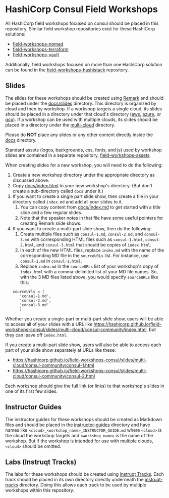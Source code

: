 # HashiCorp Consul Field Workshops

All HashiCorp field workshops focused on consul should be placed in this repository. Similar field workshop repositories exist for these HashiCorp solutions:

- [field-workshops-nomad](https://github.com/hashicorp/field-workshops-nomad)
- [field-workshops-terraform](https://github.com/hashicorp/field-workshops-terraform)
- [field-workshops-vault](https://github.com/hashicorp/field-workshops-vault)

Additionally, field workshops focused on more than one HashiCorp solution can be found in the [field-workshops-hashistack](https://github.com/hashicorp/field-workshops-hashistack) repository.

## Slides

The slides for these workshops should be created using [Remark](https://remarkjs.com) and should be placed under the [docs/slides](./docs/slides) directory. This directory is organized by cloud and then by workshop. If a workshop targets a single cloud, its slides should be placed in a directory under that cloud's directory ([aws](./docs/slides/aws), [azure](./docs/slides/azure), or [gcp](./docs/slides/gcp)). If a workshop can be used with multiple clouds, its slides should be placed in a directory under the [multi-cloud](./docs/slides/multi-cloud) directory.

Please do **NOT** place any slides or any other content directly inside the [docs](./docs) directory.

Standard assets (logos, backgrounds, css, fonts, and js) used by workshop slides are contained in a separate repository, [field-workshops-assets](https://github.com/hashicorp/field-workshops-assets).

When creating slides for a new workshop, you will need to do the following:

1. Create a new workshop directory under the appropriate directory as discussed above.
1. Copy [docs/index.html](./docs/index.html) to your new workshop's directory. (But don't create a sub-directory called `docs` under it.)
1. If you want to create a single part slide show, then create a file in your directory called `index.md` and add all your slides to it.
   1. You can copy content from [docs/index.md](./docs/index.md) to get started with a title slide and a few regular slides.
   1. Note that the speaker notes in that file have some useful pointers for creating Remark slide shows.
1. If you want to create a multi-part slide show, then do the following:
   1. Create multiple files such as `consul-1.md`, `consul-2.md`, and `consul-3.md` with corresponding HTML files such as `consul-1.html`, `consul-2.html`, and `consul-3.html` that should be copies of `index.html`.
   1. In each of the new HTML files, replace `index.md` with the name of the corresponding MD file in the `sourceURLs` list. For instance, use `consul-1.md` in `consul-1.html`.
   1. Replace `index.md` in the `sourceURLs` list of your workshop's copy of `index.html` with a comma-delimited list of your MD file names. So, with the 3 MD files listed above, you would specify `sourceURLs` like this:
   ```
   sourceUrls = [
      'consul-1.md',
      'consul-2.md',
      'consul-3.md'
      ]
   ```

Whether you create a single-part or multi-part slide show, users will be able to access all of your slides with a URL like https://hashicorp.github.io/field-workshops-consul/slides/multi-cloud/consul-community/index.html, but they can leave off `index.html`.

If you create a multi-part slide show, users will also be able to access each part of your slide show separately at URLs like these:

- https://hashicorp.github.io/field-workshops-consul/slides/multi-cloud/consul-community/consul-1.html
- https://hashicorp.github.io/field-workshops-consul/slides/multi-cloud/consul-community/consul-2.html

Each workshop should give the full link (or links) to that workshop's slides in one of its first few slides.

## Instructor Guides

The instructor guides for these workshops should be created as Markdown files and should be placed in the [instructor-guides](./instructor-guides) directory and have names like `<cloud>_<workshop_name>_INSTRUCTOR_GUIDE.md` where `<cloud>` is the cloud the workshop targets and `<workshop_name>` is the name of the workshop. But if the workshop is intended for use with multiple clouds, `<cloud>` should be omitted.

## Labs (Instruqt Tracks)

The labs for these workshops should be created using [Instruqt Tracks](https://instruqt.com/hashicorp). Each track should be placed in its own directory directly underneath the [instruqt-tracks](./instruqt-tracks) directory. Doing this allows each track to be used by multiple workshops within this repository.
